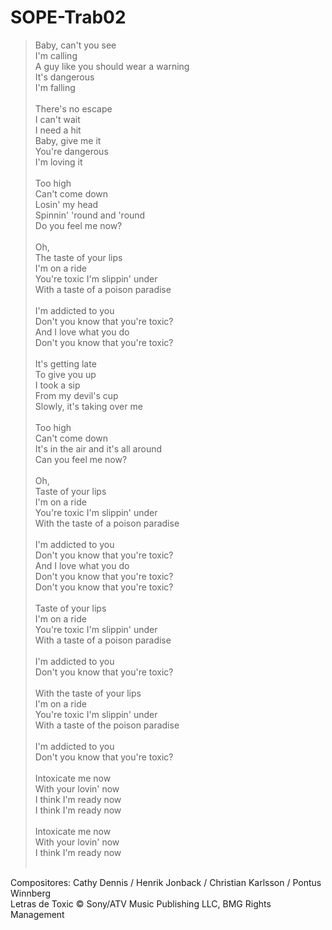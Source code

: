# SOPE-Trab02

>Baby, can't you see <br />
I'm calling<br />
A guy like you should wear a warning<br />
It's dangerous<br />
I'm falling<br /><br />
There's no escape<br />
I can't wait<br />
I need a hit<br />
Baby, give me it<br />
You're dangerous<br />
I'm loving it<br /><br />
Too high<br />
Can't come down<br />
Losin' my head<br />
Spinnin' 'round and 'round<br />
Do you feel me now?<br /><br />
Oh, <br />
The taste of your lips<br />
I'm on a ride<br />
You're toxic I'm slippin' under<br />
With a taste of a poison paradise<br /><br />
I'm addicted to you<br />
Don't you know that you're toxic?<br />
And I love what you do<br />
Don't you know that you're toxic?<br /><br />
It's getting late <br />
To give you up<br />
I took a sip <br />
From my devil's cup<br />
Slowly, it's taking over me<br /><br />
Too high <br />
Can't come down<br />
It's in the air and it's all around<br />
Can you feel me now?<br /><br />
Oh, <br />
Taste of your lips<br />
I'm on a ride<br />
You're toxic I'm slippin' under<br />
With the taste of a poison paradise<br /><br />
I'm addicted to you<br />
Don't you know that you're toxic?<br />
And I love what you do<br />
Don't you know that you're toxic?<br />
Don't you know that you're toxic?<br /><br />
Taste of your lips<br />
I'm on a ride<br />
You're toxic I'm slippin' under<br />
With a taste of a poison paradise<br /><br />
I'm addicted to you<br />
Don't you know that you're toxic?<br /><br />
With the taste of your lips<br />
I'm on a ride<br />
You're toxic I'm slippin' under<br />
With a taste of the poison paradise<br /><br />
I'm addicted to you<br />
Don't you know that you're toxic?<br /><br />
Intoxicate me now<br />
With your lovin' now<br />
I think I'm ready now<br />
I think I'm ready now<br /><br />
Intoxicate me now<br />
With your lovin' now<br />
I think I'm ready now<br /><br />

Compositores: Cathy Dennis / Henrik Jonback / Christian Karlsson / Pontus Winnberg<br />
Letras de Toxic © Sony/ATV Music Publishing LLC, BMG Rights Management